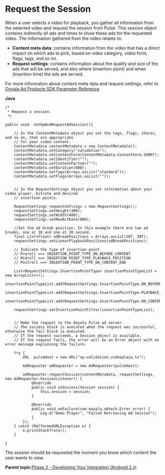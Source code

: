 # Request the Session

When a user selects a video for playback, you gather all information from the selected video and request the session from Pulse. This session object contains indirectly all ads and times to show these ads for the requested video. The information gathered from the video relates to:

-   **Content meta data**: contains information from the video that has a direct impact on which ads to pick, based on video category, video form, flags, tags, and so on.
-   **Request settings**: contains information about the quality and size of the ads that will be served, and also where \(insertion point\) and when \(insertion time\) the ads are served.

For more information about content meta data and request settings, refer to [Ooyala Ad Products SDK Parameter Reference](integration_sdk_parameter.md#)

**Java**

```
/*
 * Request a session.
 */

public void  setUpAndRequestAdSession(){

    // In the ContentMetadata object you set the tags, flags, shares, and so on, that are appropriate
    // for your video content.
    ContentMetadata contentMetadata = new ContentMetadata();
    contentMetadata.setCategory("validation");
    contentMetadata.setContentForm(ContentMetadata.ContentForm.SHORT);
    contentMetadata.setIdentifier("");
    contentMetadata.setContentPartner("");
    contentMetadata.setDuration(600);
    contentMetadata.setTags(Arrays.asList("standard"));
    contentMetadata.setFlags(Arrays.asList(""));


    // In the RequestSettings object you set information about your video player, bitrate and desired
    // insertion points.

    RequestSettings requestSettings = new RequestSettings();
    requestSettings.setHeight(300);
    requestSettings.setWidth(400);
    requestSettings.setMaxBitRate(800);

    //Set the ad break position. In this example there are two ad breaks, one at 10 and one at 30 second.
    final List<Float> adBreakPositions = Arrays.asList(10f, 30f);
    requestSettings.setLinearPlaybackPositions(adBreakPositions);

    // Indicate the type of insertion point
    // Preroll ==> INSERTION_POINT_TYPE_ON_BEFORE_CONTENT
    // Midroll ==> INSERTION_POINT_TYPE_PLAYBACK_POSITION
    // Postroll ==> INSERTION_POINT_TYPE_ON_CONTENT_END

    List<RequestSettings.InsertionPointType> insertionPointTypeList = new ArrayList<>();
    insertionPointTypeList.add(RequestSettings.InsertionPointType.ON_BEFORE_CONTENT);
    insertionPointTypeList.add(RequestSettings.InsertionPointType.PLAYBACK_POSITION);
    insertionPointTypeList.add(RequestSettings.InsertionPointType.ON_CONTENT_END);

    requestSettings.setInsertionPointFilter(insertionPointTypeList);


    // Make the request to the Ooyala Pulse ad server.
    // The success block is executed when the request was successful, otherwise the fail block is executed.
    // If the request succeeds, a Session object is available.
    // If the request fails, the error will be an Error object with an error message explaining the failure.

    try {
        URL  pulseHost = new URL("vp-validation.videoplaza.tv");

        AdRequester adRequester = new AdRequester(pulseHost);

        adRequester.requestSession(contentMetadata, requestSettings, new AdRequester.SessionListener() {
            @Override
            public void onSuccess(Session session) {
                this.session = session;
            }

            @Override
            public void onFailure(com.ooyala.adtech.Error error) {
                Log.d("Demo Player", "Failed Retrieving Ad Session");
            }
        });
    } catch (MalformedURLException e) {
        e.printStackTrace();
    }

}
```

The session should be requested the moment you know which content the user wants to view.

**Parent topic:**[Phase 2 - Developing Your Integration \(Android 2.x\)](../../../oadtech/ad_serving/dg/android_2_phase2.md)

